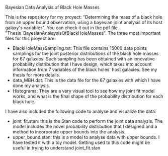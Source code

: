 Bayesian Data Analysis of Black Hole Masses

This is the repository for my proyect: "Determining the mass of a black hole from an upper bound observation, using a bayesian joint analysis of its host galaxy's variables". You can check it out in the pdf file "Thesis_BayesianAnalaysisOfBlackHoleMasses". The three most important files for this proyect are: 
 - BlackHoleMassSampling.txt: This file contains 15000 data points samplings for the joint posterior distributions of the black hole masses for 67 galaxies. Such sampling has been obtained with an innovative probability distribution that I have design, which takes into account information from 7 variables of the black holes' host galaxies. See my thesis for more details.
 - data_MBH.dat: This is the data file for the 67 galaxies with which I have done my analysis.
 - Histograms: They are a very visual tool to see how my joint fit model works, and what is the final shape of the probability distribution for each black hole.

I have also included the following code to analyse and visualize the data: 
 - joint_fit.stan: this is the Stan code to perform the joint data analysis. The model includes the novel probability distribution that I designed and a method to incorporate upper bounds into the analysis.
 - upper_bound.stan: this is a model to analyse data with upper bounds. I have tested it with a toy model. Getting used to this code might be useful in trying to understand joint_fit.stan
